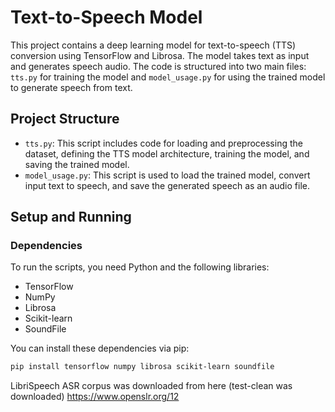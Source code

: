 # Text-to-Speech Model

This project contains a deep learning model for text-to-speech (TTS) conversion using TensorFlow and Librosa. The model takes text as input and generates speech audio. The code is structured into two main files: `tts.py` for training the model and `model_usage.py` for using the trained model to generate speech from text.

## Project Structure

- `tts.py`: This script includes code for loading and preprocessing the dataset, defining the TTS model architecture, training the model, and saving the trained model.
- `model_usage.py`: This script is used to load the trained model, convert input text to speech, and save the generated speech as an audio file.

## Setup and Running

### Dependencies

To run the scripts, you need Python and the following libraries:
- TensorFlow
- NumPy
- Librosa
- Scikit-learn
- SoundFile

You can install these dependencies via pip:
```bash
pip install tensorflow numpy librosa scikit-learn soundfile
```

LibriSpeech ASR corpus was downloaded from here (test-clean was downloaded)
https://www.openslr.org/12
